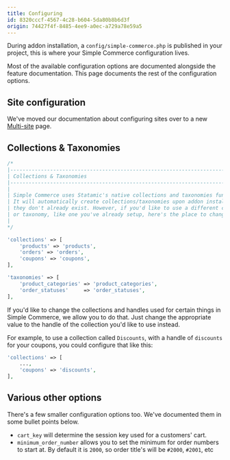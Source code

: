 ```yaml
---
title: Configuring
id: 8320cccf-4567-4c28-b604-5da80b8b6d3f
origin: 74427f4f-8485-4ee9-a0ec-a729a78e59a5
---
```

During addon installation, a `config/simple-commerce.php` is published in your project, this is where your Simple Commerce configuration lives.

Most of the available configuration options are documented alongside the feature documentation. This page documents the rest of the configuration options.

## Site configuration

We've moved our documentation about configuring sites over to a new [Multi-site](/v2.1/multi-site) page.

## Collections & Taxonomies
```php
/*
|--------------------------------------------------------------------------
| Collections & Taxonomies
|--------------------------------------------------------------------------
|
| Simple Commerce uses Statamic's native collections and taxonomies functionality.
| It will automatically create collections/taxonomies upon addon installation if
| they don't already exist. However, if you'd like to use a different collection
| or taxonomy, like one you've already setup, here's the place to change that.
|
*/

'collections' => [
    'products' => 'products',
    'orders' => 'orders',
    'coupons' => 'coupons',
],

'taxonomies' => [
    'product_categories' => 'product_categories',
    'order_statuses'     => 'order_statuses',
],
```

If you'd like to change the collections and handles used for certain things in Simple Commerce, we allow you to do that. Just change the appropriate value to the handle of the collection you'd like to use instead.

For example, to use a collection called `Discounts`, with a handle of `discounts` for your coupons, you could configure that like this:

```php
'collections' => [
    ...,
    'coupons' => 'discounts',
],
```

## Various other options
There's a few smaller configuration options too. We've documented them in some bullet points below.

* `cart_key` will determine the session key used for a customers' cart.
* `minimum_order_number` allows you to set the minimum for order numbers to start at. By default it is `2000`, so order title's will be `#2000`, `#2001`, etc